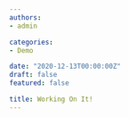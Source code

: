 ```yaml
---
authors:
- admin

categories:
- Demo

date: "2020-12-13T00:00:00Z"
draft: false
featured: false

title: Working On It!
---
```


